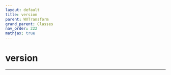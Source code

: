 ```yaml
---
layout: default
title: version
parent: WVTransform
grand_parent: Classes
nav_order: 222
mathjax: true
---
```


#  version




---

